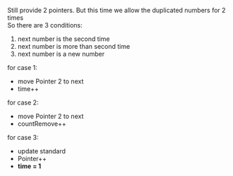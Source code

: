 Still provide 2 pointers.
But this time we allow the duplicated numbers for 2 times  
So there are 3 conditions:
1. next number is the second time 
2. next number is more than second time 
3. next number is a new number

for case 1:
* move Pointer 2 to next
* time++  

for case 2:
* move Pointer 2 to next
* countRemove++

for case 3:
* update standard
* Pointer++
* **time = 1**